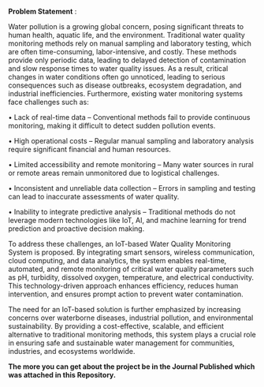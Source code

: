 **Problem Statement** : 

Water pollution is a growing global concern, posing significant threats to human health, aquatic life, 
and the environment. Traditional water quality monitoring methods rely on manual sampling and 
laboratory testing, which are often time-consuming, labor-intensive, and costly. These methods 
provide only periodic data, leading to delayed detection of contamination and slow response times to 
water quality issues. As a result, critical changes in water conditions often go unnoticed, leading to 
serious consequences such as disease outbreaks, ecosystem degradation, and industrial inefficiencies. 
Furthermore, existing water monitoring systems face challenges such as: 

• Lack of real-time data – Conventional methods fail to provide continuous monitoring, making 
it difficult to detect sudden pollution events. 

• High operational costs – Regular manual sampling and laboratory analysis require significant 
financial and human resources. 

• Limited accessibility and remote monitoring – Many water sources in rural or remote areas 
remain unmonitored due to logistical challenges. 

• Inconsistent and unreliable data collection – Errors in sampling and testing can lead to 
inaccurate assessments of water quality. 

• Inability to integrate predictive analysis – Traditional methods do not leverage modern 
technologies like IoT, AI, and machine learning for trend prediction and proactive decision
making. 

To address these challenges, an IoT-based Water Quality Monitoring System is proposed. By 
integrating smart sensors, wireless communication, cloud computing, and data analytics, the system 
enables real-time, automated, and remote monitoring of critical water quality parameters such as pH, 
turbidity, dissolved oxygen, temperature, and electrical conductivity. This technology-driven approach 
enhances efficiency, reduces human intervention, and ensures prompt action to prevent water 
contamination. 

The need for an IoT-based solution is further emphasized by increasing concerns over waterborne 
diseases, industrial pollution, and environmental sustainability. By providing a cost-effective, scalable, 
and efficient alternative to traditional monitoring methods, this system plays a crucial role in ensuring 
safe and sustainable water management for communities, industries, and ecosystems worldwide. 

**The more you can get about the project be in the Journal Published which was attached in this Repository.**
